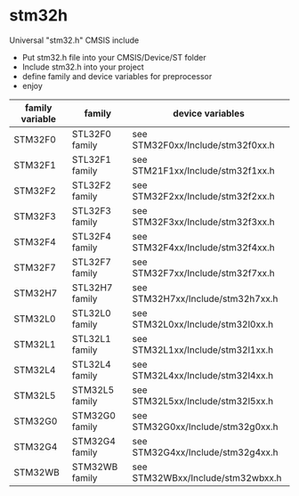 # stm32h
Universal "stm32.h" CMSIS include
+ Put stm32.h file into your CMSIS/Device/ST folder
+ Include stm32.h into your project
+ define family and device variables for preprocessor
+ enjoy

|family variable | family             | device variables                  |
|----------------|--------------------|-----------------------------------|
| STM32F0        | STL32F0 family     | see STM32F0xx/Include/stm32f0xx.h |
| STM32F1        | STL32F1 family     | see STM21F1xx/Include/stm32f1xx.h |
| STM32F2        | STL32F2 family     | see STM32F2xx/Include/stm32f2xx.h |
| STM32F3        | STL32F3 family     | see STM32F3xx/Include/stm32f3xx.h |
| STM32F4        | STL32F4 family     | see STM32F4xx/Include/stm32f4xx.h |
| STM32F7        | STL32F7 family     | see STM32F7xx/Include/stm32f7xx.h |
| STM32H7        | STL32H7 family     | see STM32H7xx/Include/stm32h7xx.h |
| STM32L0        | STL32L0 family     | see STM32L0xx/Include/stm32l0xx.h |
| STM32L1        | STL32L1 family     | see STM32L1xx/Include/stm32l1xx.h |
| STM32L4        | STL32L4 family     | see STM32L4xx/Include/stm32l4xx.h |
| STM32L5        | STM32L5 family     | see STM32L5xx/Include/stm32l5xx.h |
| STM32G0        | STM32G0 family     | see STM32G0xx/Include/stm32g0xx.h |
| STM32G4        | STM32G4 family     | see STM32G4xx/Include/stm32g4xx.h |
| STM32WB        | STM32WB family     | see STM32WBxx/Include/stm32wbxx.h |
